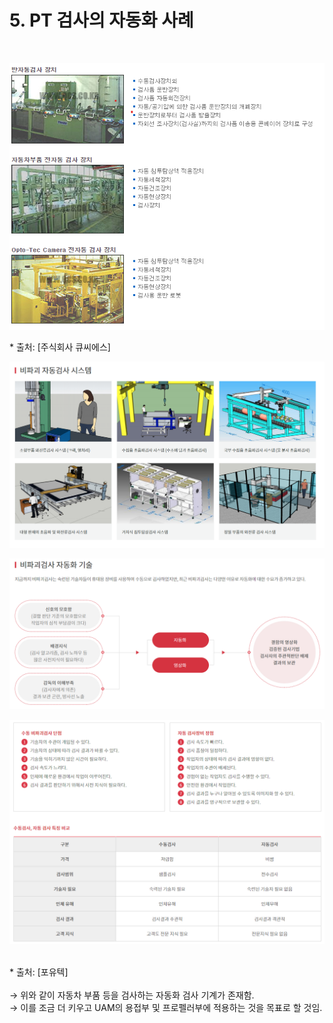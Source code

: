 # 5. PT 검사의 자동화 사례
<br>

<p align="center">
  <img src="images/A.PT.png">
</p>
* 출처: [주식회사 큐씨에스]

<p align="center">
  <img src="images/A.PT_2.png">
</p>
<p align="center">
  <img src="images/A.PT_3.png">
</p>
<p align="center">
  <img src="images/A.PT_4.png">
</p>
<br>
* 출처: [포유텍]
<br>
<br>
&rarr; 위와 같이 자동차 부품 등을 검사하는 자동화 검사 기계가 존재함. <br>
&rarr; 이를 조금 더 키우고 UAM의 용접부 및 프로펠러부에 적용하는 것을 목표로 할 것임.
